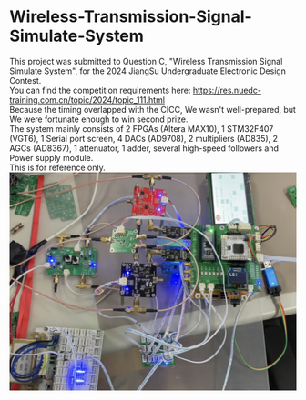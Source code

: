 # Wireless-Transmission-Signal-Simulate-System
This project was submitted to Question C, "Wireless Transmission Signal Simulate System", for the 2024 JiangSu Undergraduate Electronic Design Contest.  
You can find the competition requirements here: https://res.nuedc-training.com.cn/topic/2024/topic_111.html  
Because the timing overlapped with the CICC, We wasn't well-prepared, but We were fortunate enough to win second prize.  
The system mainly consists of 2 FPGAs (Altera MAX10), 1 STM32F407 (VGT6), 1 Serial port screen, 4 DACs (AD9708), 2 multipliers (AD835), 2 AGCs (AD8367), 1 attenuator, 1 adder, several high-speed followers and Power supply module.     
This is for reference only.  
![Design](/c2.png)
